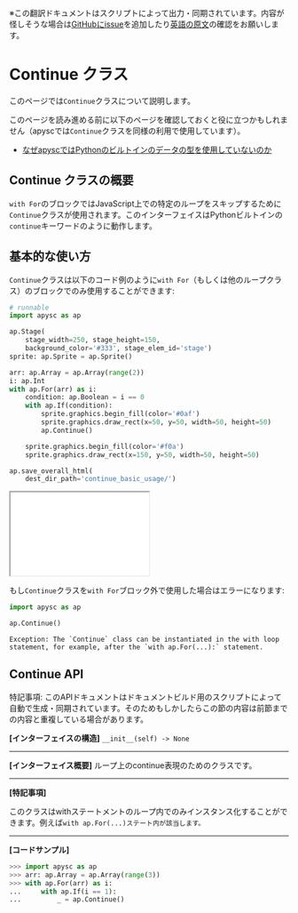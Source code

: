 <span class="inconspicuous-txt">※この翻訳ドキュメントはスクリプトによって出力・同期されています。内容が怪しそうな場合は<a href="https://github.com/simon-ritchie/apysc/issues" target="_blank">GitHubにissue</a>を追加したり[英語の原文](https://simon-ritchie.github.io/apysc/en/continue.html)の確認をお願いします。</span>

# Continue クラス

このページでは`Continue`クラスについて説明します。

このページを読み進める前に以下のページを確認しておくと役に立つかもしれません（apyscでは`Continue`クラスを同様の利用で使用しています）。

- [なぜapyscではPythonのビルトインのデータの型を使用していないのか](jp_why_apysc_doesnt_use_python_builtin_data_type.md)

## Continue クラスの概要

`with For`のブロックではJavaScript上での特定のループをスキップするために`Continue`クラスが使用されます。このインターフェイスはPythonビルトインの`continue`キーワードのように動作します。

## 基本的な使い方

`Continue`クラスは以下のコード例のように`with For`（もしくは他のループクラス）のブロックでのみ使用することができます:

```py
# runnable
import apysc as ap

ap.Stage(
    stage_width=250, stage_height=150,
    background_color='#333', stage_elem_id='stage')
sprite: ap.Sprite = ap.Sprite()

arr: ap.Array = ap.Array(range(2))
i: ap.Int
with ap.For(arr) as i:
    condition: ap.Boolean = i == 0
    with ap.If(condition):
        sprite.graphics.begin_fill(color='#0af')
        sprite.graphics.draw_rect(x=50, y=50, width=50, height=50)
        ap.Continue()

    sprite.graphics.begin_fill(color='#f0a')
    sprite.graphics.draw_rect(x=150, y=50, width=50, height=50)

ap.save_overall_html(
    dest_dir_path='continue_basic_usage/')
```

<iframe src="static/continue_basic_usage/index.html" width="250" height="150"></iframe>

もし`Continue`クラスを`with For`ブロック外で使用した場合はエラーになります:

```py
import apysc as ap

ap.Continue()
```

```
Exception: The `Continue` class can be instantiated in the with loop statement, for example, after the `with ap.For(...):` statement.
```

## Continue API

<span class="inconspicuous-txt">特記事項: このAPIドキュメントはドキュメントビルド用のスクリプトによって自動で生成・同期されています。そのためもしかしたらこの節の内容は前節までの内容と重複している場合があります。</span>

**[インターフェイスの構造]** `__init__(self) -> None`<hr>

**[インターフェイス概要]** ループ上のcontinue表現のためのクラスです。<hr>

**[特記事項]**

このクラスはwithステートメントのループ内でのみインスタンス化することができます。例えば`with ap.For(...)ステート内が該当します。`<hr>

**[コードサンプル]**

```py
>>> import apysc as ap
>>> arr: ap.Array = ap.Array(range(3))
>>> with ap.For(arr) as i:
...     with ap.If(i == 1):
...         _ = ap.Continue()
```